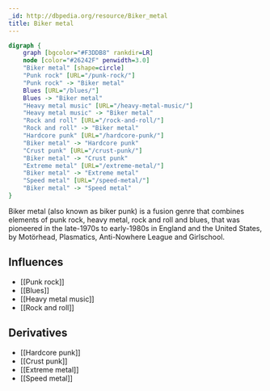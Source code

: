 ```yaml
---
_id: http://dbpedia.org/resource/Biker_metal
title: Biker metal
---
```


```dot
digraph {
	graph [bgcolor="#F3DDB8" rankdir=LR]
	node [color="#26242F" penwidth=3.0]
	"Biker metal" [shape=circle]
	"Punk rock" [URL="/punk-rock/"]
	"Punk rock" -> "Biker metal"
	Blues [URL="/blues/"]
	Blues -> "Biker metal"
	"Heavy metal music" [URL="/heavy-metal-music/"]
	"Heavy metal music" -> "Biker metal"
	"Rock and roll" [URL="/rock-and-roll/"]
	"Rock and roll" -> "Biker metal"
	"Hardcore punk" [URL="/hardcore-punk/"]
	"Biker metal" -> "Hardcore punk"
	"Crust punk" [URL="/crust-punk/"]
	"Biker metal" -> "Crust punk"
	"Extreme metal" [URL="/extreme-metal/"]
	"Biker metal" -> "Extreme metal"
	"Speed metal" [URL="/speed-metal/"]
	"Biker metal" -> "Speed metal"
}
```

Biker metal (also known as biker punk) is a fusion genre that combines elements of punk rock, heavy metal, rock and roll and blues, that was pioneered in the late-1970s to early-1980s in England and the United States, by Motörhead, Plasmatics, Anti-Nowhere League and Girlschool.

## Influences
- [[Punk rock]]
- [[Blues]]
- [[Heavy metal music]]
- [[Rock and roll]]

## Derivatives
- [[Hardcore punk]]
- [[Crust punk]]
- [[Extreme metal]]
- [[Speed metal]]
